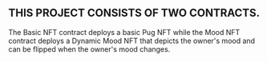 ## THIS PROJECT CONSISTS OF TWO CONTRACTS.


The Basic NFT contract deploys a basic Pug NFT while the Mood NFT contract deploys a Dynamic Mood NFT that depicts the owner's mood and can be flipped when the owner's mood changes.
